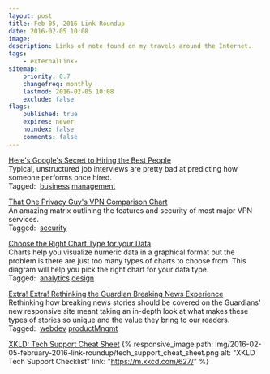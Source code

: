 ```yaml
---
layout: post
title: Feb 05, 2016 Link Roundup
date: 2016-02-05 10:08
image:
description: Links of note found on my travels around the Internet.
tags:
    - externalLink⇗
sitemap:
    priority: 0.7
    changefreq: monthly
    lastmod: 2016-02-05 10:08
    exclude: false
flags:
    published: true
    expires: never
    noindex: false
    comments: false
---
```


[Here's Google's Secret to Hiring the Best People](https://www.wired.com/2015/04/hire-like-google/) <br />Typical, unstructured job interviews are pretty bad at predicting how someone performs once hired. <br /><span class='linkPost-tags'>Tagged:&nbsp; <a href='https://pinboard.in/u:natelandau/t:business'>business</a> <a href='https://pinboard.in/u:natelandau/t:management'>management</a> </span><br />

[That One Privacy Guy's VPN Comparison Chart](https://docs.google.com/spreadsheets/d/1FJTvWT5RHFSYuEoFVpAeQjuQPU4BVzbOigT0xebxTOw/htmlview?usp=sharing&sle=true) <br />An amazing matrix outlining the features and security of most major VPN services. <br /><span class='linkPost-tags'>Tagged:&nbsp; <a href='https://pinboard.in/u:natelandau/t:security'>security</a> </span><br />

[Choose the Right Chart Type for your Data](https://www.labnol.org/software/find-right-chart-type-for-your-data/6523/) <br />Charts help you visualize numeric data in a graphical format but the problem is there are just too many types of charts to choose from. This diagram will help you pick the right chart for your data type. <br /><span class='linkPost-tags'>Tagged:&nbsp; <a href='https://pinboard.in/u:natelandau/t:analytics'>analytics</a> <a href='https://pinboard.in/u:natelandau/t:design'>design</a> </span><br />

[Extra! Extra! Rethinking the Guardian Breaking News Experience](https://www.theguardian.com/info/developer-blog/2015/apr/28/extra-extra-rethinking-the-guardian-breaking-news-experience) <br />Rethinking how breaking news stories should be covered on the Guardians' new responsive site meant taking an in-depth look at what makes these types of stories so unique and the value they bring to our readers. <br /><span class='linkPost-tags'>Tagged:&nbsp; <a href='https://pinboard.in/u:natelandau/t:webdev'>webdev</a> <a href='https://pinboard.in/u:natelandau/t:productMngmt'>productMngmt</a> </span><br />

[XKLD: Tech Support Cheat Sheet](https://m.xkcd.com/627/) {% responsive_image
	path: img/2016-02-05-february-2016-link-roundup/tech_support_cheat_sheet.png
	alt: "XKLD Tech Support Checklist"
	link: "https://m.xkcd.com/627/"
%}
